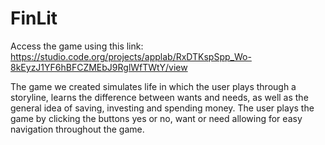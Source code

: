 # FinLit
Access the game using this link: https://studio.code.org/projects/applab/RxDTKspSpp_Wo-8kEyzJ1YF6hBFCZMEbJ9RglWfTWtY/view


The game we created simulates life in which the user plays through a storyline, learns the difference between wants and needs, as well as the general idea of saving, investing and spending money. The user plays the game by clicking the buttons yes or no, want or need allowing for easy navigation throughout the game.
